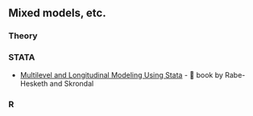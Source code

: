 ## Mixed models, etc.

### Theory

### STATA

- [Multilevel and Longitudinal Modeling Using Stata](https://www.stata-press.com/books/multilevel-longitudinal-modeling-stata/) - 📖 book by Rabe-Hesketh and Skrondal

### R
